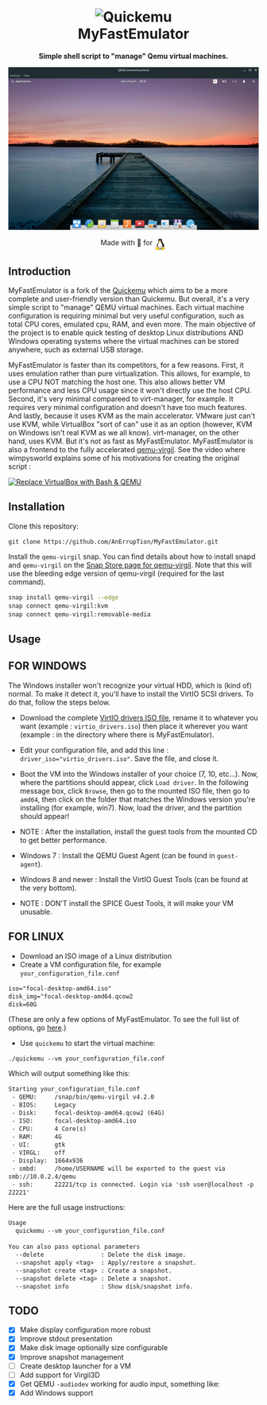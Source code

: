 <h1 align="center">
  <img src=".github/logo.png" alt="Quickemu" />
  <br />
  MyFastEmulator
</h1>

<p align="center"><b>Simple shell script to "manage" Qemu virtual machines.</b></p>
<div align="center"><img src=".github/screenshot.png" alt="Quickemu Screenshot" /></div>
<p align="center">Made with 💝 for <img src="https://raw.githubusercontent.com/anythingcodes/slack-emoji-for-techies/gh-pages/emoji/tux.png" align="top" width="24" /></p>

## Introduction

MyFastEmulator is a fork of the <a href="https://github.com/wimpysworld/quickemu">Quickemu</a> which aims to be a more complete and user-friendly version than Quickemu. But overall, it's a very simple script to "manage" QEMU virtual machines. Each
virtual machine configuration is requiring minimal but very useful configuration, such as total CPU cores, emulated cpu, RAM, and even more. The
main objective of the project is to enable quick testing of desktop Linux
distributions AND Windows operating systems where the virtual machines can be stored anywhere, such as
external USB storage.

MyFastEmulator is faster than its competitors, for a few reasons. First, it uses emulation rather than pure virtualization. This allows, for example, to use a CPU NOT matching the host one. This also allows better VM performance and less CPU usage since it won't directly use the host CPU. Second, it's very minimal compareed to virt-manager, for example. It requires very minimal configuration and doesn't have too much features. And lastly, because it uses KVM as the main accelerator. VMware just can't use KVM, while VirtualBox "sort of can" use it as an option (however, KVM on Windows isn't real KVM as we all know). virt-manager, on the other hand, uses KVM. But it's not as fast as MyFastEmulator. MyFastEmulator is also a frontend to the fully
accelerated [qemu-virgil](https://snapcraft.io/qemu-virgil). See the video
where wimpysworld explains some of his motivations for creating the original script :

[![Replace VirtualBox with Bash & QEMU](https://img.youtube.com/vi/AOTYWEgw0hI/0.jpg)](https://www.youtube.com/watch?v=AOTYWEgw0hI)

## Installation

Clone this repository:

```
git clone https://github.com/AnErrupTion/MyFastEmulator.git
```

Install the `qemu-virgil` snap. You can find details about how to install snapd
and `qemu-virgil`  on the [Snap Store page for qemu-virgil](https://snapcraft.io/qemu-virgil).
Note that this will use the bleeding edge version of qemu-virgil (required for the last command).

```bash
snap install qemu-virgil --edge
snap connect qemu-virgil:kvm
snap connect qemu-virgil:removable-media
```

## Usage

## FOR WINDOWS

The Windows installer won't recognize your virtual HDD, which is (kind of) normal. To make it detect it, you'll have to install the VirtIO SCSI drivers. To do that, follow the steps below.

 * Download the complete [VirtIO drivers ISO file](https://fedorapeople.org/groups/virt/virtio-win/direct-downloads/latest-virtio/virtio-win.iso), rename it to whatever you want (example : `virtio_drivers.iso`) then place it wherever you want (example : in the directory where there is MyFastEmulator).
 
 * Edit your configuration file, and add this line : `driver_iso="virtio_drivers.iso"`. Save the file, and close it.
 
 * Boot the VM into the Windows installer of your choice (7, 10, etc...). Now, where the partitions should appear, click `Load driver`. In the following message box, click `Browse`, then go to the mounted ISO file, then go to `amd64`, then click on the folder that matches the Windows version you're installing (for example, win7). Now, load the driver, and the partition should appear!

 * NOTE : After the installation, install the guest tools from the mounted CD to get better performance.
 * Windows 7 : Install the QEMU Guest Agent (can be found in `guest-agent`).
 * Windows 8 and newer : Install the VirtIO Guest Tools (can be found at the very bottom).
 * NOTE : DON'T install the SPICE Guest Tools, it will make your VM unusable.

## FOR LINUX

  * Download an ISO image of a Linux distribution
  * Create a VM configuration file, for example `your_configuration_file.conf`

```
iso="focal-desktop-amd64.iso"
disk_img="focal-desktop-amd64.qcow2
disk=60G
```
(These are only a few options of MyFastEmulator. To see the full list of options, go <a href="#">here</a>.)

  * Use `quickemu` to start the virtual machine:

```
./quickemu --vm your_configuration_file.conf
```

Which will output something like this:

```
Starting your_configuration_file.conf
 - QEMU:     /snap/bin/qemu-virgil v4.2.0
 - BIOS:     Legacy
 - Disk:     focal-desktop-amd64.qcow2 (64G)
 - ISO:      focal-desktop-amd64.iso
 - CPU:      4 Core(s)
 - RAM:      4G
 - UI:       gtk
 - VIRGL:    off
 - Display:  1664x936
 - smbd:     /home/USERNAME will be exported to the guest via smb://10.0.2.4/qemu
 - ssh:      22221/tcp is connected. Login via 'ssh user@localhost -p 22221'
```

Here are the full usage instructions:

```
Usage
  quickemu --vm your_configuration_file.conf

You can also pass optional parameters
  --delete                : Delete the disk image.
  --snapshot apply <tag>  : Apply/restore a snapshot.
  --snapshot create <tag> : Create a snapshot.
  --snapshot delete <tag> : Delete a snapshot.
  --snapshot info         : Show disk/snapshot info.
```

## TODO

  - [x] Make display configuration more robust
  - [x] Improve stdout presentation
  - [x] Make disk image optionally size configurable
  - [x] Improve snapshot management
  - [ ] Create desktop launcher for a VM
  - [ ] Add support for Virgil3D
  - [x] Get QEMU `-audiodev` working for audio input, something like:
  - [x] Add Windows support
